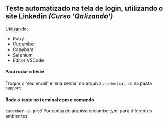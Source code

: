 ## Teste automatizado na tela de login, utilizando o site Linkedin  *(Curso 'Qalizando')*


Utilizando:
- Ruby
- Cucumber
- Capybara
- Selenium
- Editor VSCode

#### Para rodar o teste
Troque o 'seu email' e 'sua senha' no arquivo ```credential.rb``` na pasta ```support```

#### Rode o teste no terminal com o comando
``` cucumber -p prod ```  Por conta do arquivo cucumber.yml para diferentes ambientes.  




